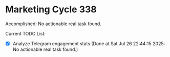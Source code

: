 # Marketing Cycle 338

Accomplished: No actionable real task found.

Current TODO List:

- [x] Analyze Telegram engagement stats  (Done at Sat Jul 26 22:44:15 2025: No actionable real task found.)